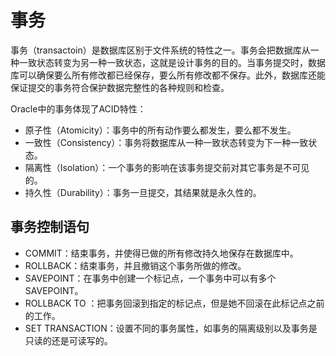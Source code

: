 # 事务

事务（transactoin）是数据库区别于文件系统的特性之一。事务会把数据库从一种一致状态转变为另一种一致状态，这就是设计事务的目的。当事务提交时，数据库可以确保要么所有修改都已经保存，要么所有修改都不保存。此外，数据库还能保证提交的事务符合保护数据完整性的各种规则和检查。

Oracle中的事务体现了ACID特性：
- 原子性（Atomicity）：事务中的所有动作要么都发生，要么都不发生。
- 一致性（Consistency）：事务将数据库从一种一致状态转变为下一种一致状态。
- 隔离性（Isolation）：一个事务的影响在该事务提交前对其它事务是不可见的。
- 持久性（Durability）：事务一旦提交，其结果就是永久性的。

## 事务控制语句

- COMMIT：结束事务，并使得已做的所有修改持久地保存在数据库中。
- ROLLBACK：结束事务，并且撤销这个事务所做的修改。
- SAVEPOINT：在事务中创建一个标记点，一个事务中可以有多个SAVEPOINT。
- ROLLBACK TO <SAVEPOINT>：把事务回滚到指定的标记点，但是她不回滚在此标记点之前的工作。
- SET TRANSACTION：设置不同的事务属性，如事务的隔离级别以及事务是只读的还是可读写的。
